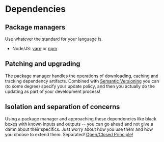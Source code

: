 # Dependencies

## Package managers

Use whatever the standard for your language is. 
  - Node/JS: [yarn](https://yarnpkg.com/) or [npm](https://www.npmjs.com/)

## Patching and upgrading

The package manager handles the operations of downloading, caching and tracking dependency artifacts. Combined with [Semantic Versioning](https://semver.org/) you can (to some degree) specify your update policy, and then you actually do the updating as part of your development process!

## Isolation and separation of concerns

Using a package manager and approaching these dependencies like black boxes with known inputs and outputs -- you can go ahead and not give a damn about their specifics. Just worry about how you use them and how you choose to extend them. Separated! [Open/Closed Principle!](https://en.wikipedia.org/wiki/Open%E2%80%93closed_principle)